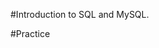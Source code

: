 #Introduction to SQL and MySQL.
[^1]:What is the major difference between MySQL and SQL? 
[^2]:What are the default databases created in MySQL (mysql, information_schema,performance_schema,sys) and usage of all?
[^3]:What is a database?
[^4]:What is a query?
[^5]:Where a SQL query is typed in?
[^6]:How to connect with database using tool?
[^7]:How to execute the queries?
[^8]:How to create\delete and rename a database?
[^9]:What is the purpose of the USE command?
[^10]:If you delete a table in the database, will the data in the table be deleted too?
[^11]:What is the Parse Query button used for? How does this help you?


#Practice
[^1]:Create a database named "student_course" using command.
[^2]:Create the following classes in Student, Department and Course tables.
[^3]:Define various columns in tables.
[^4]:Write a SQL query to view all the columns and rows in the Student table,Department and Course tables.


